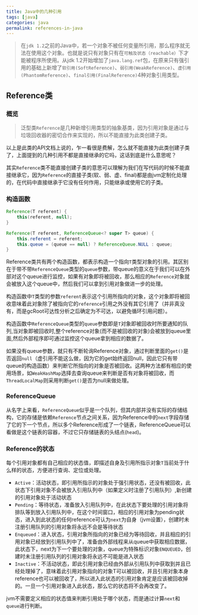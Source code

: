 ```yaml
---
title: Java中的几种引用
tags: [java]
categories: java
permalink: references-in-java
---
```


> 在`jdk 1.2`之前的Java中，若一个对象不被任何变量所引用，那么程序就无法在使用这个对象。也就是说只有对象只有在`可触及状态（reachable）`下才能被程序所使用。从jdk 1.2开始增加了`java.lang.ref`包，在原来只有强引用的基础上新增了`软引用(SoftReference)`、`弱引用(WeakReference)`、`虚引用(PhantomReference)`、`final引用(FinalReference)`4种对象引用类型。

## Reference类 ##

### 概览 ###
> 泛型类`Reference`是几种新增引用类型的抽象基类，因为引用对象是通过与垃圾回收器的密切合作来实现的，所以不能直接为此类创建子类。

以上是此类的API文档上说的，乍一看很是费解，怎么就不能直接为此类创建子类了，上面提到的几种引用不都是直接继承的它吗，这话到底是什么意思呢？

其实`Reference`类不能直接创建子类的意思可以理解为我们在写代码的时候不能直接继承它，因为`Reference`的直接子类(软、弱、虚、final)都是由jvm定制化处理的，在代码中直接继承于它没有任何作用，只能继承或使用它的子类。

### 构造函数 ###

```java
Reference(T referent) {
    this(referent, null);
}

Reference(T referent, ReferenceQueue<? super T> queue) {
    this.referent = referent;
    this.queue = (queue == null) ? ReferenceQueue.NULL : queue;
}
```
Reference类共有两个构造函数，都表示构造一个指向`T`类型对象的引用。其区别在于带不带`ReferenceQueue`类型的`queue`参数，带queue的意义在于我们可以在外部对这个queue进行监控，如果有对象即将被回收，那么相应的`Reference`对象就会被放入这个queue中，然后我们可以拿到引用对象做进一步的处理。

构造函数中`T`类型的参数`referent`表示这个引用所指向的对象，这个对象即将被回收意味着此对象除了被指向它的`reference`引用之外没有其它引用了（并非真没有，而是gcRoot可达性分析之后确定为不可达，以避免循环引用问题）。

构造函数中`ReferenceQueue`类型的`queue`参数即是`T`对象即被回收时所要通知的队列,当对象即被回收时,整个reference对象(而不是被回收的对象)会被放到queue里面,然后外部程序即可通过监控这个queue拿到相应的数据了。

如果没有queue参数，就只有不断轮询Reference对象，通过判断里面的`get()`是否返回`null`（虚引用不能这么做，因为它的get始终返回null，因此它只有带queue的构造函数）来判断它所指向的对象是否被回收。这两种方法都有相应的使用场景，如`WeakHashMap`选择去查询queue来判断是否有对象将被回收，而`ThreadLocalMap`则采用判断`get()`是否为null来做处理。

### ReferenceQueue ###

从名字上来看，`ReferenceQueue`似乎是一个队列，但其内部并没有实际的存储结构，它的存储是依赖`Reference`节点之间关系，因为Reference中的`next`字段存储了它的下一个节点，所以多个Reference形成了一个链表，ReferenceQueue可以看做是这个链表的容器，不过它只存储链表的头结点(`head`)。

### Reference的状态 ###

每个引用对象都有自己相应的状态值，即描述自身及引用所指示对象`T`当前处于什么样的状态，方便进行查询、定位或处理。

- `Active`：活动状态，即引用所指示的对象处于强引用状态，还没有被回收，此状态下引用对象不会被放入引用队列中（如果定义时注册了引用队列）,新创建的引用对象处于活动状态
- `Pending`：等待状态，准备放入引用队列中，在此状态下要处理的引用对象将排队等到放入引用队列中，在这个时间窗口，相应的引用对象为pending状态，进入到此状态的任何reference可认为`next`为自身（jvm设置），创建时未注册引用队列的引用对象将永远不会是等待状态
- `Enqueued`：进入状态，引用对象所指向的对象已经为等待回收，并且相应的引用对象已经放到引用队列中了，准备由外部线程来从queue中获取相应数据，此状态下，next为下一个要处理的对象，queue为特殊标识对象`ENQUEUED`，创建时未注册引用队列的引用对象将永远不可能是进入状态
- `Inactive`：不活动状态，即此引用对象已经由外部从引用队列中获取到并且已经处理掉了，意味着此引用对象指向的对象T可以被回收，并且引用对象本身reference也可以被回收了，所以进入此状态的引用对象肯定是应该被回收掉的。一旦一个引用对象进入此状态，那么它的状态将不会再改变了。

jvm不需要定义相应的状态值来判断引用处于哪个状态，而是通过计算`next`和`queue`进行判断。

